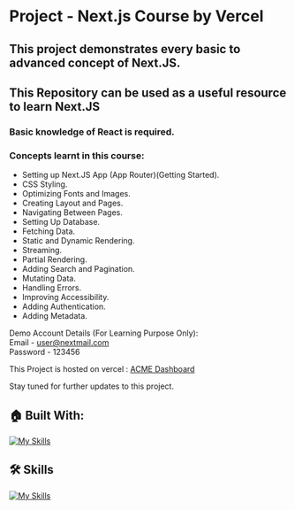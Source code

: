 # Project - Next.js Course by Vercel

## This project demonstrates every basic to advanced concept of Next.JS.

## This Repository can be used as a useful resource to learn Next.JS

### Basic knowledge of React is required.

### Concepts learnt in this course:

- Setting up Next.JS App (App Router)(Getting Started).
- CSS Styling.
- Optimizing Fonts and Images.
- Creating Layout and Pages.
- Navigating Between Pages.
- Setting Up Database.
- Fetching Data.
- Static and Dynamic Rendering.
- Streaming.
- Partial Rendering.
- Adding Search and Pagination.
- Mutating Data.
- Handling Errors.
- Improving Accessibility.
- Adding Authentication.
- Adding Metadata.

Demo Account Details (For Learning Purpose Only):<br>
Email - user@nextmail.com<br>
Password - 123456

This Project is hosted on vercel : [ACME Dashboard](https://next-js-course-rho.vercel.app/)

Stay tuned for further updates to this project.

## 🏠 Built With:

[![My Skills](https://skillicons.dev/icons?i=vscode,react,nextjs,tailwind,postgres,postman,npm,arch)](https://skillicons.dev)

## 🛠 Skills

[![My Skills](https://skillicons.dev/icons?i=html,css,js,ts,react,nextjs,mysql)](https://skillicons.dev)
